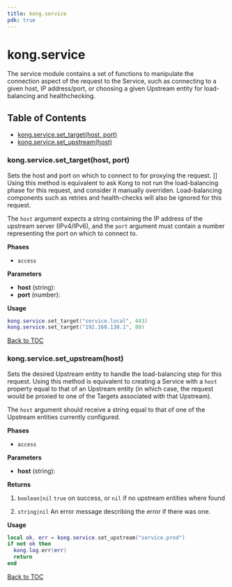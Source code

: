 ```yaml
---
title: kong.service
pdk: true
---
```


# kong.service

The service module contains a set of functions to manipulate the connection
 aspect of the request to the Service, such as connecting to a given host, IP
 address/port, or choosing a given Upstream entity for load-balancing and
 healthchecking.

## Table of Contents

* [kong.service.set_target(host, port)](#kong_service_set_target)
* [kong.service.set_upstream(host)](#kong_service_set_upstream)




### <a name="kong_service_set_target"></a>kong.service.set_target(host, port)

Sets the host and port on which to connect to for proxying the request.  ]]
 Using this method is equivalent to ask Kong to not run the load-balancing
 phase for this request, and consider it manually overriden. Load-balancing
 components such as retries and health-checks will also be ignored for this
 request.

 The `host` argument expects a string containing the IP address of the upstream
 server (IPv4/IPv6), and the `port` argument must contain a number representing
 the port on which to connect to.

**Phases**

* `access`

**Parameters**

* **host** (string):
* **port** (number):

**Usage**

``` lua
kong.service.set_target("service.local", 443)
kong.service.set_target("192.168.130.1", 80)
```

[Back to TOC](#table-of-contents)


### <a name="kong_service_set_upstream"></a>kong.service.set_upstream(host)

Sets the desired Upstream entity to handle the load-balancing step for this
 request.  Using this method is equivalent to creating a Service with a `host`
 property equal to that of an Upstream entity (in which case, the request
 would be proxied to one of the Targets associated with that Upstream).

 The `host` argument should receive a string equal to that of one of the
 Upstream entities currently configured.


**Phases**

* `access`

**Parameters**

* **host** (string):

**Returns**

1.  `boolean|nil` `true` on success, or `nil` if no upstream entities where found

1.  `string|nil` An error message describing the error if there was one.


**Usage**

``` lua
local ok, err = kong.service.set_upstream("service.prod")
if not ok then
  kong.log.err(err)
  return
end
```

[Back to TOC](#table-of-contents)

